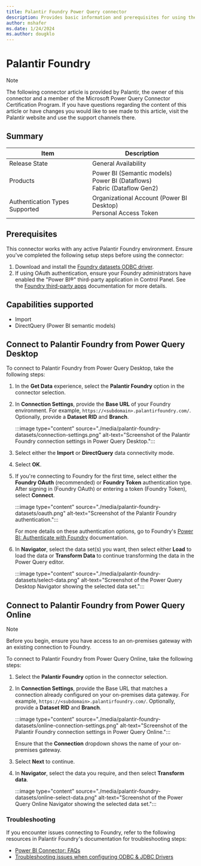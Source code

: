 ```yaml
---
title: Palantir Foundry Power Query connector
description: Provides basic information and prerequisites for using the Palantir Foundry Power Query connector.
author: mshafer
ms.date: 1/24/2024
ms.author: dougklo
---
```


# Palantir Foundry

> [!NOTE]
>The following connector article is provided by Palantir, the owner of this connector and a member of the Microsoft Power Query Connector Certification Program. If you have questions regarding the content of this article or have changes you would like to see made to this article, visit the Palantir website and use the support channels there.

## Summary

| Item | Description |
| ---- | ----------- |
| Release State | General Availability |
| Products | Power BI (Semantic models)<br/>Power BI (Dataflows)<br/>Fabric (Dataflow Gen2) |
| Authentication Types Supported | Organizational Account (Power BI Desktop)<br/>Personal Access Token |

## Prerequisites

This connector works with any active Palantir Foundry environment. Ensure you've completed the following setup steps before using the connector:

1. Download and install the [Foundry datasets ODBC driver](https://www.palantir.com/docs/foundry/analytics-connectivity/downloads/#foundry-datasets-odbc-driver).
2. If using OAuth authentication, ensure your Foundry administrators have enabled the "Power BI®" third-party application in Control Panel. See the [Foundry third-party apps](https://www.palantir.com/docs/foundry/platform-security-third-party/third-party-apps-overview/) documentation for more details. 

## Capabilities supported

* Import
* DirectQuery (Power BI semantic models)

## Connect to Palantir Foundry from Power Query Desktop

To connect to Palantir Foundry from Power Query Desktop, take the following steps:

1. In the **Get Data** experience, select the **Palantir Foundry** option in the connector selection.
2. In **Connection Settings**, provide the **Base URL** of your Foundry environment. For example, `https://<subdomain>.palantirfoundry.com/`. Optionally, provide a **Dataset RID** and **Branch**.

   :::image type="content" source="./media/palantir-foundry-datasets/connection-settings.png" alt-text="Screenshot of the Palantir Foundry connection settings in Power Query Desktop.":::

3. Select either the **Import** or **DirectQuery** data connectivity mode.
4. Select **OK**.
5. If you're connecting to Foundry for the first time, select either the **Foundry OAuth** (recommended) or **Foundry Token** authentication type. After signing in (Foundry OAuth) or entering a token (Foundry Token), select **Connect**.

   :::image type="content" source="./media/palantir-foundry-datasets/oauth.png" alt-text="Screenshot of the Palantir Foundry authentication.":::

   For more details on these authentication options, go to Foundry's [Power BI: Authenticate with Foundry](https://www.palantir.com/docs/foundry/analytics-connectivity/power-bi-getting-started/#authenticate-with-foundry) documentation.

6. In **Navigator**, select the data set(s) you want, then select either **Load** to load the data or **Transform Data** to continue transforming the data in the Power Query editor.

   :::image type="content" source="./media/palantir-foundry-datasets/select-data.png" alt-text="Screenshot of the Power Query Desktop Navigator showing the selected data set.":::

## Connect to Palantir Foundry from Power Query Online

> [!NOTE]
> Before you begin, ensure you have access to an on-premises gateway with an existing connection to Foundry.

To connect to Palantir Foundry from Power Query Online, take the following steps:

1. Select the **Palantir Foundry** option in the connector selection.
2. In **Connection Settings**, provide the Base URL that matches a connection already configured on your on-premises data gateway. For example, `https://<subdomain>.palantirfoundry.com/`. Optionally, provide a **Dataset RID** and **Branch**.

    :::image type="content" source="./media/palantir-foundry-datasets/online-connection-settings.png" alt-text="Screenshot of the Palantir Foundry connection settings in Power Query Online.":::

    Ensure that the **Connection** dropdown shows the name of your on-premises gateway.

3. Select **Next** to continue.
4. In **Navigator**, select the data you require, and then select **Transform data**.

   :::image type="content" source="./media/palantir-foundry-datasets/online-select-data.png" alt-text="Screenshot of the Power Query Online Navigator showing the selected data set.":::

### Troubleshooting

If you encounter issues connecting to Foundry, refer to the following resources in Palantir Foundry's documentation for troubleshooting steps:

* [Power BI Connector: FAQs](https://www.palantir.com/docs/foundry/analytics-connectivity/power-bi-faqs/)
* [Troubleshooting issues when configuring ODBC & JDBC Drivers](https://www.palantir.com/docs/foundry/analytics-connectivity/troubleshooting-odbc-jdbc/)
